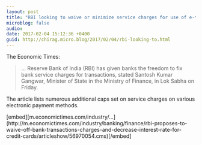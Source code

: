 ```yaml
---
layout: post
title: "RBI looking to waive or minimize service charges for use of e-transactions"
microblog: false
audio: 
date: 2017-02-04 15:12:36 +0400
guid: http://chirag.micro.blog/2017/02/04/rbi-looking-to.html
---
```

<p>The Economic Times:</p>
<blockquote>… Reserve Bank of India (RBI) has given banks the freedom to fix bank service charges for transactions, stated Santosh Kumar Gangwar, Minister of State in the Ministry of Finance, in Lok Sabha on Friday.</blockquote>
<p>The article lists numerous additional caps set on service charges on various electronic payment methods.</p>
[embed][m.economictimes.com/industry/...](http://m.economictimes.com/industry/banking/finance/rbi-proposes-to-waive-off-bank-transactions-charges-and-decrease-interest-rate-for-credit-cards/articleshow/56970054.cms)[/embed]
